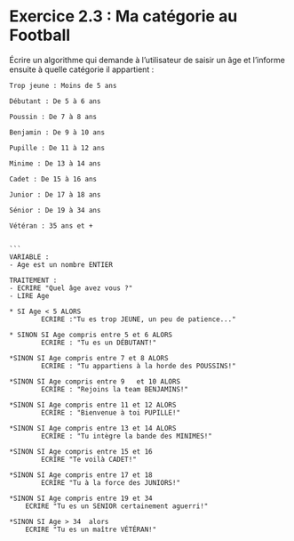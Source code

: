 # Exercice 2.3 : Ma catégorie au Football

Écrire un algorithme qui demande à l’utilisateur de saisir un âge et 
l’informe ensuite à quelle catégorie il appartient :

    Trop jeune : Moins de 5 ans
    
    Débutant : De 5 à 6 ans
    
    Poussin : De 7 à 8 ans
    
    Benjamin : De 9 à 10 ans
    
    Pupille : De 11 à 12 ans
   
    Minime : De 13 à 14 ans
    
    Cadet : De 15 à 16 ans
    
    Junior : De 17 à 18 ans
    
    Sénior : De 19 à 34 ans
    
    Vétéran : 35 ans et +

    
    ```
    VARIABLE :
    - Age est un nombre ENTIER
    	
    TRAITEMENT :
    - ECRIRE "Quel âge avez vous ?"
    - LIRE Age
    
    * SI Age < 5 ALORS
    		ECRIRE :"Tu es trop JEUNE, un peu de patience..."
    	
    * SINON SI Age compris entre 5 et 6 ALORS  
    		ECRIRE : "Tu es un DÉBUTANT!"
    		
    *SINON SI Age compris entre 7 et 8 ALORS
    		ECRIRE : "Tu appartiens à la horde des POUSSINS!"
    		
    *SINON SI Age compris entre 9	et 10 ALORS
    		ECRIRE : "Rejoins la team BENJAMINS!"
    		
    *SINON SI Age compris entre 11 et 12 ALORS
    		ECRIRE : "Bienvenue à toi PUPILLE!"
    		
    *SINON SI Age compris entre 13 et 14 ALORS
    		ECRIRE : "Tu intègre la bande des MINIMES!"
    		
    *SINON SI Age compris entre 15 et 16
    		ECRIRE "Te voilà CADET!"
    		
    *SINON SI Age compris entre 17 et 18
    		ECRIRE "Tu à la force des JUNIORS!"
    		
    *SINON SI Age compris entre 19 et 34	
    	ECRIRE "Tu es un SENIOR certainement aguerri!"
    	
    *SINON SI Age > 34  alors
    	ECRIRE "Tu es un maître VÉTÉRAN!"
```

    	